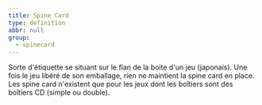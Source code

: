 ```yaml
---
title: Spine Card
type: definition
abbr: null
group:
  - spinecard
---
```

Sorte d'étiquette se situant sur le flan de la boite d'un jeu (japonais). Une fois le jeu libéré de son emballage, rien ne maintient la spine card en place. Les spine card n'existent que pour les jeux dont les boîtiers sont des boîtiers CD (simple ou double).

